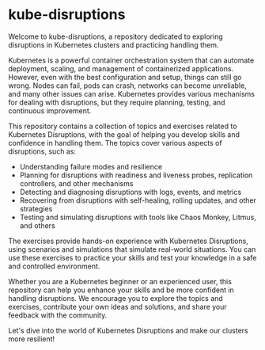# kube-disruptions
Welcome to kube-disruptions, a repository dedicated to exploring disruptions in Kubernetes clusters and practicing handling them.

Kubernetes is a powerful container orchestration system that can automate deployment, scaling, and management of containerized applications. However, even with the best configuration and setup, things can still go wrong. Nodes can fail, pods can crash, networks can become unreliable, and many other issues can arise. Kubernetes provides various mechanisms for dealing with disruptions, but they require planning, testing, and continuous improvement.

This repository contains a collection of topics and exercises related to Kubernetes Disruptions, with the goal of helping you develop skills and confidence in handling them. The topics cover various aspects of disruptions, such as:

- Understanding failure modes and resilience
- Planning for disruptions with readiness and liveness probes, replication controllers, and other mechanisms
- Detecting and diagnosing disruptions with logs, events, and metrics
- Recovering from disruptions with self-healing, rolling updates, and other strategies
- Testing and simulating disruptions with tools like Chaos Monkey, Litmus, and others

The exercises provide hands-on experience with Kubernetes Disruptions, using scenarios and simulations that simulate real-world situations. You can use these exercises to practice your skills and test your knowledge in a safe and controlled environment.

Whether you are a Kubernetes beginner or an experienced user, this repository can help you enhance your skills and be more confident in handling disruptions. We encourage you to explore the topics and exercises, contribute your own ideas and solutions, and share your feedback with the community.

Let's dive into the world of Kubernetes Disruptions and make our clusters more resilient!
